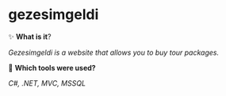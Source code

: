 # gezesimgeldi

✨ **What is it**?

*Gezesimgeldi is a website that allows you to buy tour packages.*

🔧 **Which tools were used?**

*C#, .NET, MVC, MSSQL*

